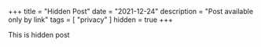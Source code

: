 +++
title = "Hidden Post"
date = "2021-12-24"
description = "Post available only by link"
tags = [
    "privacy"
]
hidden = true
+++

This is hidden post